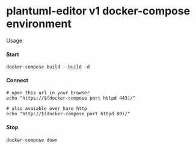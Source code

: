plantuml-editor v1 docker-compose environment
=============================================

Usage

#### Start

    docker-compose build --build -d

#### Connect

    # open this url in your browser
    echo "https://$(docker-compose port httpd 443)/"

    # also avaiable over hare http
    echo "http://$(docker-compose port httpd 80)/"

#### Stop

    docker-compose down

